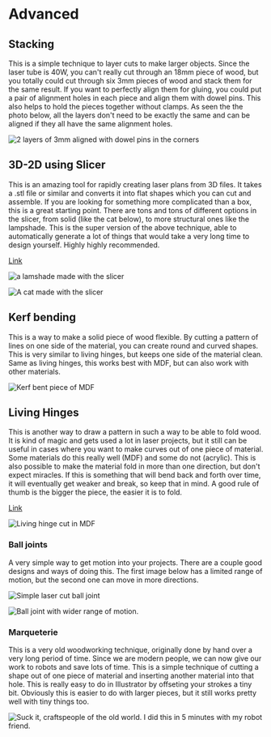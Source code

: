 # Advanced

## Stacking

This is a simple technique to layer cuts to make larger objects. Since the laser tube is 40W, you can't really cut through an 18mm piece of wood, but you totally could cut through six 3mm pieces of wood and stack them for the same result. If you want to perfectly align them for gluing, you could put a pair of alignment holes in each piece and align them with dowel pins. This also helps to hold the pieces together without clamps. As seen the the photo below, all the layers don't need to be exactly the same and can be aligned if they all have the same alignment holes.

![2 layers of  3mm aligned with dowel pins in the corners](../../../.gitbook/assets/stack.jpg)

## 3D-2D using Slicer

This is an amazing tool for rapidly creating laser plans from 3D files. It takes a .stl file or similar and converts it into flat shapes which you can cut and assemble. If you are looking for something more complicated than a box, this is a great starting point. There are tons and tons of different options in the slicer, from solid \(like the cat below\), to more structural ones like the lampshade. This is the super version of the above technique, able to automatically generate a lot of things that would take a very long time to design yourself. Highly highly recommended.

[Link](https://apps.autodesk.com/FUSION/en/Detail/Index?id=8699194120463301363&os=Win64&appLang=en)

![a lamshade made with the slicer](../../../.gitbook/assets/original_laser-cut-lampshade-the-fbr.jpg)

![A cat made with the slicer](../../../.gitbook/assets/screen-shot-2019-11-18-at-14.02.10.png)



## Kerf bending

This is a way to make a solid piece of wood flexible. By cutting a pattern of lines on one side of the material, you can create round and curved shapes. This is very similar to living hinges, but keeps one side of the material clean. Same as living hinges, this works best with MDF, but can also work with other materials.

![Kerf bent piece of MDF](../../../.gitbook/assets/ezgif.com-crop.gif)



## Living Hinges

This is another way to draw a pattern in such a way to be able to fold wood. It is kind of magic and gets used a lot in laser projects, but it still can be useful in cases where you want to make curves out of one piece of material. Some materials do this really well \(MDF\) and some do not \(acrylic\). This is also possible to make the material fold in more than one direction, but don't expect miracles. If this is something that will bend back and forth over time, it will eventually get weaker and break, so keep that in mind. A good rule of thumb is the bigger the piece, the easier it is to fold.

[Link](https://www.ponoko.com/blog/how-to-make/how-to-design-a-living-hinge/)

![Living hinge cut in MDF](../../../.gitbook/assets/01-livinghinge.jpg)

### Ball joints

A very simple way to get motion into your projects. There are a couple good designs and ways of doing this. The first image below has a limited range of motion, but the second one can move in more directions. 

![Simple laser cut ball joint](../../../.gitbook/assets/poseable-a01.jpg)

![Ball joint with wider range of motion.](../../../.gitbook/assets/d49a267ebf461a83f6222e50b1a7a160.jpg)

### Marqueterie

This is a very old woodworking technique, originally done by hand over a very long period of time. Since we are modern people, we can now give our work to robots and save lots of time. This is a simple technique of cutting a shape out of one piece of material and inserting another material into that hole. This is really easy to do in Illustrator by offseting your strokes a tiny bit. Obviously this is easier to do with larger pieces, but it still works pretty well with tiny things too.

![Suck it, craftspeople of the old world. I did this in 5 minutes with my robot friend.](../../../.gitbook/assets/marq2.jpg)


